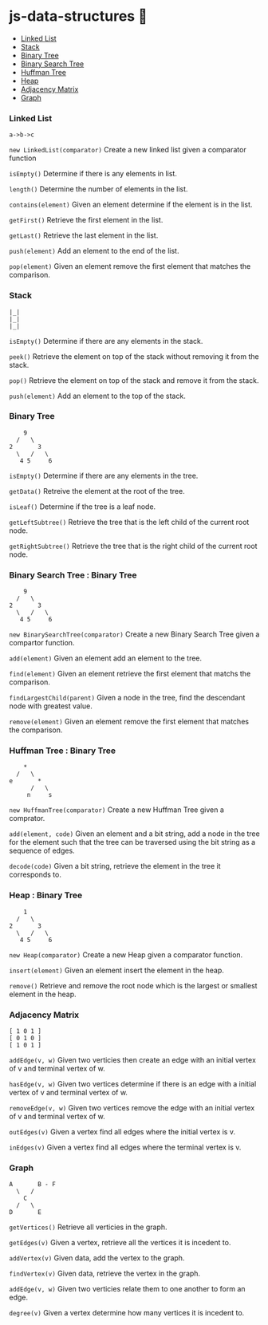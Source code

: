 # js-data-structures :dancer:

- [Linked List](#linked-list)
- [Stack](#stack)
- [Binary Tree](#binary-tree)
- [Binary Search Tree](#binary-serach-tree)
- [Huffman Tree](#huffman-tree)
- [Heap](#heap)
- [Adjacency Matrix](#adjacency-matrix)
- [Graph](#graph)

### Linked List
```
a->b->c
```

`new LinkedList(comparator)` Create a new linked list given a comparator function

`isEmpty()` 
Determine if there is any elements in list.

`length()`
Determine the number of elements in the list.

`contains(element)`
Given an element determine if the element is in the list.

`getFirst()`
Retrieve the first element in the list.

`getLast()`
Retrieve the last element in the list.

`push(element)`
Add an element to the end of the list.

`pop(element)`
Given an element remove the first element that matches the comparison.


### Stack
```
|_|
|_|
|_|
```

`isEmpty()` Determine if there are any elements in the stack.

`peek()` Retrieve the element on top of the stack without removing it from the stack.

`pop()` Retrieve the element on top of the stack and remove it from the stack.

`push(element)` Add an element to the top of the stack.

### Binary Tree
```
    9
  /   \
2       3
  \   /   \
   4 5     6
```

`isEmpty()` Determine if there are any elements in the tree.

`getData()` Retreive the element at the root of the tree.

`isLeaf()` Determine if the tree is a leaf node.

`getLeftSubtree()` Retrieve the tree that is the left child of the current root node.

`getRightSubtree()` Retrieve the tree that is the right child of the current root node.

### Binary Search Tree : Binary Tree
```
    9
  /   \
2       3
  \   /   \
   4 5     6
```
`new BinarySearchTree(comparator)` Create a new Binary Search Tree given a compartor function.

`add(element)` Given an element add an element to the tree.

`find(element)` Given an element retrieve the first element that matchs the comparison.

`findLargestChild(parent)` Given a node in the tree, find the descendant node with greatest value.

`remove(element)` Given an element remove the first element that matches the comparison.

### Huffman Tree : Binary Tree
```
    *
  /   \
e       *
      /   \
     n     s
```
`new HuffmanTree(comparator)` Create a new Huffman Tree given a comprator.

`add(element, code)` Given an element and a bit string, add a node in the tree for the element such that the tree can be traversed using the bit string as a sequence of edges.

`decode(code)` Given a bit string, retrieve the element in the tree it corresponds to.

### Heap : Binary Tree
```
    1
  /   \
2       3
  \   /   \
   4 5     6
```
`new Heap(comparator)` Create a new Heap given a comparator function.

`insert(element)` Given an element insert the element in the heap.

`remove()` Retrieve and remove the root node which is the largest or smallest element in the heap.

### Adjacency Matrix
```
[ 1 0 1 ] 
[ 0 1 0 ]
[ 1 0 1 ]
```
`addEdge(v, w)` Given two verticies then create an edge with an initial vertex of v and terminal vertex of w.

`hasEdge(v, w)` Given two vertices determine if there is an edge with a initial vertex of v and terminal vertex of w.

`removeEdge(v, w)` Given two vertices remove the edge with an initial vertex of v and terminal vertex of w.

`outEdges(v)` Given a vertex find all edges where the initial vertex is v.

`inEdges(v)` Given a vertex find all edges where the terminal vertex is v.

### Graph
```
A       B - F
  \   /
    C
  /   \
D       E
```
`getVertices()` Retrieve all verticies in the graph.

`getEdges(v)` Given a vertex, retrieve all the vertices it is incedent to.

`addVertex(v)` Given data, add the vertex to the graph.

`findVertex(v)` Given data, retrieve the vertex in the graph.

`addEdge(v, w)` Given two verticies relate them to one another to form an edge.

`degree(v)` Given a vertex determine how many vertices it is incedent to.
